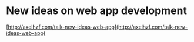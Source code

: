 # New ideas on web app development

[http://axelhzf.com/talk-new-ideas-web-app](http://axelhzf.com/talk-new-ideas-web-app)
